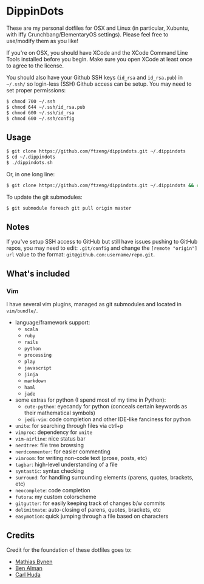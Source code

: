 # DippinDots

These are my personal dotfiles for OSX and Linux (in particular, Xubuntu, with iffy Crunchbang/ElementaryOS settings).
Please feel free to use/modify them as you like!

If you're on OSX, you should have XCode and the XCode Command Line Tools
installed before you begin. Make sure you open XCode at least once to agree to the
license.

You should also have your Github SSH keys (`id_rsa` and `id_rsa.pub`) in
`~/.ssh/` so login-less (SSH) Github access can be setup. You may need
to set proper permissions:
```bash
$ chmod 700 ~/.ssh
$ chmod 644 ~/.ssh/id_rsa.pub
$ chmod 600 ~/.ssh/id_rsa
$ chmod 600 ~/.ssh/config
```

## Usage
```bash
$ git clone https://github.com/ftzeng/dippindots.git ~/.dippindots
$ cd ~/.dippindots
$ ./dippindots.sh
```

Or, in one long line:
```bash
$ git clone https://github.com/ftzeng/dippindots.git ~/.dippindots && cd ~/.dippindots && ./dippindots.sh
```

To update the git submodules:
```bash
$ git submodule foreach git pull origin master
```

## Notes
If you've setup SSH access to GitHub but still have issues pushing
to GitHub repos, you may need to edit: `.git/config` and change the
`[remote "origin"]` `url` value to the format:
`git@github.com:username/repo.git`.

## What's included

### Vim
I have several vim plugins, managed as git submodules and located in `vim/bundle/`.

- language/framework support:
    - `scala`
    - `ruby`
    - `rails`
    - `python`
    - `processing`
    - `play`
    - `javascript`
    - `jinja`
    - `markdown`
    - `haml`
    - `jade`
- some extras for python (I spend most of my time in Python):
    - `cute-python`: eyecandy for python (conceals certain keywords as their mathematical symbols)
    - `jedi-vim`: code completion and other IDE-like fanciness for python
- `unite`: for searching through files via ctrl+p
- `vimproc`: dependency for `unite`
- `vim-airline`: nice status bar
- `nerdtree`: file tree browsing
- `nerdcommenter`: for easier commenting
- `vimroom`: for writing non-code text (prose, posts, etc)
- `tagbar`: high-level understanding of a file
- `syntastic`: syntax checking
- `surround`: for handling surrounding elements (parens, quotes, brackets, etc)
- `neocomplete`: code completion
- `futora`: my custom colorscheme
- `gitgutter`: for easily keeping track of changes b/w commits
- `delimitmate`: auto-closing of parens, quotes, brackets, etc
- `easymotion`: quick jumping through a file based on characters


## Credits
Credit for the foundation of these dotfiles goes to:
* [Mathias Bynen](http://mths.be/dotfiles)
* [Ben Alman](https://github.com/cowboy/dotfiles)
* [Carl Huda](https://github.com/carlhuda/janus)
